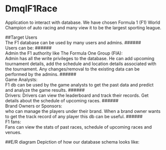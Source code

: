 # DmqlF1Race
Application to interact with database. We have chosen Formula 1 (F1) World Champion of auto racing and many view it to be the largest sporting league.

##Target Users
<br/>The F1 database can be used by many users and admins.
######<br/>Users can be:
######<br />Admin the F1 authority like The Formula One Group (FIA):
<br />Admin has all the write privileges to the database. He can add upcoming tournament details, add the schedule and location details associated with the tournament. Any changes/removal to the existing data can be performed by the admins.
######<br />Game Analysts:
<br />F1 db can be used by the game analysts to get the past data and predict and analyze the game results.
######<br />Drivers: 
Drivers can view the leaderboard and track their records. Get details about the schedule of upcoming races.
######<br />Brand Owners or Sponsors:
<br />who can manage the players under their brand. When a brand owner wants to get the track record of any player this db can be useful.
######<br />F1 fans: 
<br />Fans can view the stats of past races, schedule of upcoming races and venues.

##E/R diagram
Depiction of how our database schema looks like:
